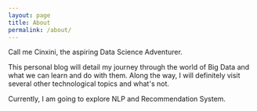 ```yaml
---
layout: page
title: About
permalink: /about/
---
```


Call me Cinxini, the aspiring Data Science Adventurer.

This personal blog will detail my journey through the world of Big Data
and what we can learn and do with them. Along the way, I will definitely 
visit several other technological topics and what's not.

Currently, I am going to explore NLP and Recommendation System.
